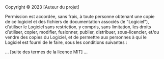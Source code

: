 Copyright © 2023 [Auteur du projet]

Permission est accordée, sans frais, à toute personne obtenant une copie de ce logiciel et des fichiers de documentation associés (le "Logiciel"), d’utiliser le Logiciel sans restriction, y compris, sans limitation, les droits d’utiliser, copier, modifier, fusionner, publier, distribuer, sous-licencier, et/ou vendre des copies du Logiciel, et de permettre aux personnes à qui le Logiciel est fourni de le faire, sous les conditions suivantes :

... [suite des termes de la licence MIT] ...